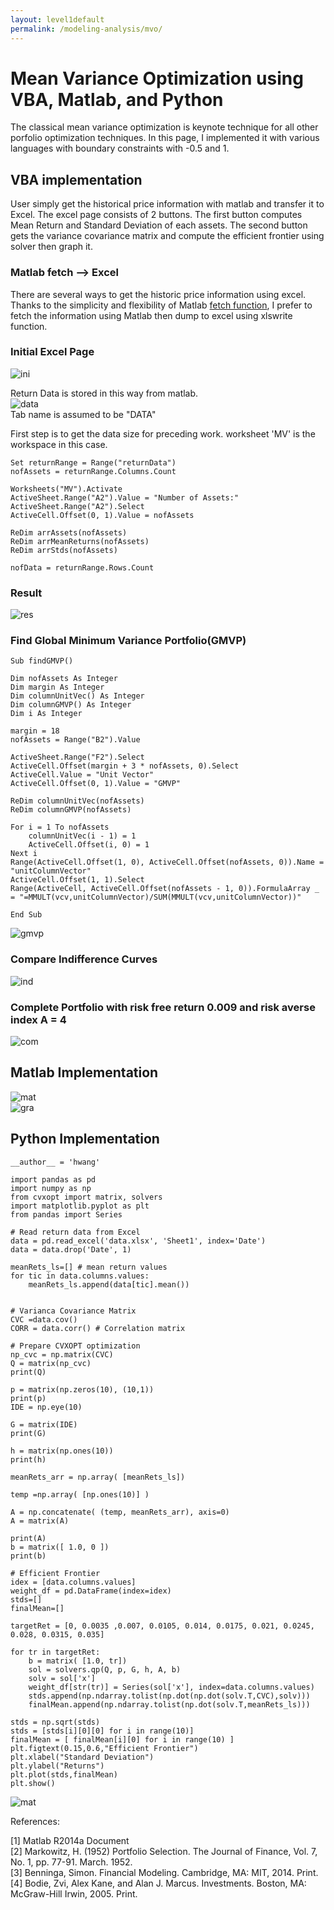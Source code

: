 ```yaml
---
layout: level1default
permalink: /modeling-analysis/mvo/
---
```


# Mean Variance Optimization using VBA, Matlab, and Python

The classical mean variance optimization is keynote technique for all other porfolio optimization techniques. In this page,
I implemented it with various languages with boundary constraints with -0.5 and 1.

## VBA implementation  
User simply get the historical price information with matlab and transfer it to 
Excel. The excel page consists of 2 buttons. The first button computes Mean Return and Standard Deviation of each assets.
The second button gets the variance covariance matrix and compute the efficient frontier using solver then graph it.


### Matlab fetch --> Excel 
There are several ways to get the historic price information using excel. Thanks to the simplicity and flexibility of 
Matlab [fetch function](http://www.mathworks.com/help/database/ug/fetch.html?refresh=true), I prefer to fetch the 
information using Matlab then dump to excel using xlswrite function.

### Initial Excel Page
 ![ini](https://www.evernote.com/shard/s9/sh/894559e8-36fc-4fd1-a05f-ded548ffc525/bec60fa65775f913f21b209c692ca3c2/deep/0/mean_variance_auto_temp2---Excel.png)

Return Data is stored in this way from matlab.  
![data](https://www.evernote.com/shard/s9/sh/6f85072a-87c4-4c44-ba54-24a787918842/991a4b7fbaf53c8c07f38fb2d34d7fbf/deep/0/Windows-8.1---Parallels-Desktop.png)  
Tab name is assumed to be "DATA"

First step is to get the data size for preceding work. worksheet 'MV' is the workspace in this case.   



    Set returnRange = Range("returnData")
    nofAssets = returnRange.Columns.Count
    
    Worksheets("MV").Activate
    ActiveSheet.Range("A2").Value = "Number of Assets:"
    ActiveSheet.Range("A2").Select
    ActiveCell.Offset(0, 1).Value = nofAssets
    
    ReDim arrAssets(nofAssets)
    ReDim arrMeanReturns(nofAssets)
    ReDim arrStds(nofAssets)
    
    nofData = returnRange.Rows.Count  
    
 
### Result
 ![res](https://www.evernote.com/shard/s9/sh/5fc2ba11-fada-40c5-8503-e8c2108051a8/b6dcea9aa352729ce4aa59bcca6bab72/deep/0/mean_variance_auto_temp2---Excel.png)  
 
 
### Find Global Minimum Variance Portfolio(GMVP)

    Sub findGMVP()

    Dim nofAssets As Integer
    Dim margin As Integer
    Dim columnUnitVec() As Integer
    Dim columnGMVP() As Integer
    Dim i As Integer

    margin = 18
    nofAssets = Range("B2").Value
    
    ActiveSheet.Range("F2").Select
    ActiveCell.Offset(margin + 3 * nofAssets, 0).Select
    ActiveCell.Value = "Unit Vector"
    ActiveCell.Offset(0, 1).Value = "GMVP"
    
    ReDim columnUnitVec(nofAssets)
    ReDim columnGMVP(nofAssets)
    
    For i = 1 To nofAssets
        columnUnitVec(i - 1) = 1
        ActiveCell.Offset(i, 0) = 1
    Next i
    Range(ActiveCell.Offset(1, 0), ActiveCell.Offset(nofAssets, 0)).Name = "unitColumnVector"
    ActiveCell.Offset(1, 1).Select
    Range(ActiveCell, ActiveCell.Offset(nofAssets - 1, 0)).FormulaArray _
    = "=MMULT(vcv,unitColumnVector)/SUM(MMULT(vcv,unitColumnVector))"

    End Sub  


 ![gmvp](https://www.evernote.com/shard/s9/sh/992f377d-45a8-40c0-98e0-039d48211635/c8a3e5b011792e33d6534d5013523cba/deep/0/Windows-8.1---Parallels-Desktop.png)  
 
### Compare Indifference Curves  
 
 ![ind](https://www.evernote.com/shard/s9/sh/cb691a8c-5be4-4a77-8d89-8e5ede4d4122/27ccfde997c227ff43d3d51085469ba8/deep/0/Windows-8.1---Parallels-Desktop.png)  
 
### Complete Portfolio with risk free return 0.009 and risk averse index A = 4  

 ![com](https://ee54942d-a-62cb3a1a-s-sites.googlegroups.com/site/chrisijhwang/calendar/mvo/Windows%208.1%20-%20Parallels%20Desktop-3.jpg?attachauth=ANoY7croafu1bHY8XpQ5sRuwyqeLfbg-hkeXb9IXqXy_oXDm8G40vzOPXTQzZANmqKXzNPUV3aFalsCvaCVvbusAUCnJ_lfBFsm9RwFJ8I9Hge8ZzsRnTZjE7J_X1NW2e-Q2znRymypav7FVEl1AVD1hcKZqcw0Hnf8TsfUCL2I-jehby9MzEt5XvD45IyIouAAj_txbzGebHUcE4w0FcZVrKbbu5MQ9pHJ7CYkO8jUG0VBqukwNjrm7EwHqQ3w_Fy_gIPVnlPE9G3CAePLaArjmBdzaqz0REg%3D%3D&attredirects=0)  
 
 

## Matlab Implementation

 ![mat](https://www.evernote.com/shard/s9/sh/958f24ae-57eb-424a-a415-8d5db80dcac9/6218e537b681b0f5d6737add6585c7a7/deep/0/Editor---Z--Documents-Dev-Matlab-Mathworks-portfoliodemo-MVO_forweb.m.png)  
 ![gra](https://www.evernote.com/shard/s9/sh/55acb1e8-1d9d-4b34-954e-16a686c8fe33/2e1011a3a42f1d6d3a32b1626afcf29e/deep/0/-Student-Version--Figure-3.png)  
 
## Python Implementation

    __author__ = 'hwang'

    import pandas as pd
    import numpy as np
    from cvxopt import matrix, solvers
    import matplotlib.pyplot as plt
    from pandas import Series
    
    # Read return data from Excel
    data = pd.read_excel('data.xlsx', 'Sheet1', index='Date')
    data = data.drop('Date', 1)
    
    meanRets_ls=[] # mean return values
    for tic in data.columns.values:
        meanRets_ls.append(data[tic].mean())
    
    
    # Varianca Covariance Matrix
    CVC =data.cov()
    CORR = data.corr() # Correlation matrix
    
    # Prepare CVXOPT optimization
    np_cvc = np.matrix(CVC)
    Q = matrix(np_cvc)
    print(Q)
    
    p = matrix(np.zeros(10), (10,1))
    print(p)
    IDE = np.eye(10)
    
    G = matrix(IDE)
    print(G)
    
    h = matrix(np.ones(10))
    print(h)
    
    meanRets_arr = np.array( [meanRets_ls])
    
    temp =np.array( [np.ones(10)] )
    
    A = np.concatenate( (temp, meanRets_arr), axis=0)
    A = matrix(A)
    
    print(A)
    b = matrix([ 1.0, 0 ])
    print(b)
    
    # Efficient Frontier
    idex = [data.columns.values]
    weight_df = pd.DataFrame(index=idex)
    stds=[]
    finalMean=[]
    
    targetRet = [0, 0.0035 ,0.007, 0.0105, 0.014, 0.0175, 0.021, 0.0245, 0.028, 0.0315, 0.035]
    
    for tr in targetRet:
        b = matrix( [1.0, tr])
        sol = solvers.qp(Q, p, G, h, A, b)
        solv = sol['x']
        weight_df[str(tr)] = Series(sol['x'], index=data.columns.values)
        stds.append(np.ndarray.tolist(np.dot(np.dot(solv.T,CVC),solv)))
        finalMean.append(np.ndarray.tolist(np.dot(solv.T,meanRets_ls)))
    
    stds = np.sqrt(stds)
    stds = [stds[i][0][0] for i in range(10)]
    finalMean = [ finalMean[i][0] for i in range(10) ]
    plt.figtext(0.15,0.6,"Efficient Frontier")
    plt.xlabel("Standard Deviation")
    plt.ylabel("Returns")
    plt.plot(stds,finalMean)
    plt.show()
    
    
 ![mat](https://ee54942d-a-62cb3a1a-s-sites.googlegroups.com/site/chrisijhwang/calendar/mvo/Figure%201-3.jpg?attachauth=ANoY7co6UXaBF4Lb60SWmWBdZfeZHCvoiYM8fNTqWuICeeq5Ns_2mRf6kPp0p_3xNKKL98chK9A66I851MXI2BG_lZQHMp0Yv6ipSjjBcZBOi0Cv73ex7vOwtwqixr2iRvcogNrOWHE1HzFjQ2W4VwB2gmMcMg5Sa-Q6Er-2hxMqKJ-_AiQY6owOCPKOsXIrTRRiIhnL3bTffhjKuA3k3i46j64BlkvLoU8B8kHoV4pOEW9jxa56Sf4%3D&attredirects=0)  
 
 
 
 
 
References:

[1] Matlab R2014a Document  
[2] Markowitz, H. (1952) Portfolio Selection. The Journal of Finance, Vol. 7, No. 1, pp. 77-91. March. 1952.  
[3] Benninga, Simon. Financial Modeling. Cambridge, MA: MIT, 2014. Print.  
[4] Bodie, Zvi, Alex Kane, and Alan J. Marcus. Investments. Boston, MA: McGraw-Hill Irwin, 2005. Print.    